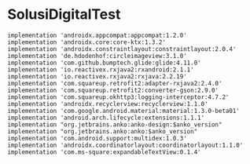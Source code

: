 # SolusiDigitalTest

    implementation 'androidx.appcompat:appcompat:1.2.0'
    implementation 'androidx.core:core-ktx:1.3.2'
    implementation 'androidx.constraintlayout:constraintlayout:2.0.4'
    implementation 'de.hdodenhof:circleimageview:3.1.0'
    implementation 'com.github.bumptech.glide:glide:4.11.0'
    implementation 'io.reactivex.rxjava2:rxandroid:2.1.1'
    implementation 'io.reactivex.rxjava2:rxjava:2.2.19'
    implementation 'com.squareup.retrofit2:adapter-rxjava2:2.4.0'
    implementation 'com.squareup.retrofit2:converter-gson:2.9.0'
    implementation 'com.squareup.okhttp3:logging-interceptor:4.7.2'
    implementation 'androidx.recyclerview:recyclerview:1.1.0'
    implementation 'com.google.android.material:material:1.3.0-beta01'
    implementation 'android.arch.lifecycle:extensions:1.1.1'
    implementation "org.jetbrains.anko:anko-design:$anko_version"
    implementation "org.jetbrains.anko:anko:$anko_version"
    implementation 'com.android.support:multidex:1.0.3'
    implementation 'androidx.coordinatorlayout:coordinatorlayout:1.1.0'
    implementation 'com.ms-square:expandableTextView:0.1.4'
